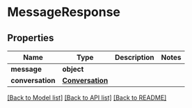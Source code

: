 # MessageResponse

## Properties
Name | Type | Description | Notes
------------ | ------------- | ------------- | -------------
**message** | **object** |  | 
**conversation** | [**Conversation**](Conversation.md) |  | 

[[Back to Model list]](../README.md#documentation-for-models) [[Back to API list]](../README.md#documentation-for-api-endpoints) [[Back to README]](../README.md)


